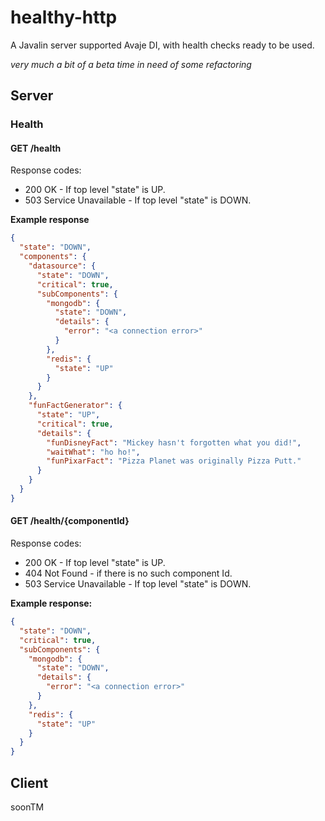 # healthy-http
A Javalin server supported Avaje DI, with health checks ready to be used.

_very much a bit of a beta time in need of some refactoring_

## Server
### Health
#### GET /health
Response codes:
- 200 OK - If top level "state" is UP.
- 503 Service Unavailable - If top level "state" is DOWN.

**Example response**
</br>
```json
{
  "state": "DOWN",
  "components": {
    "datasource": {
      "state": "DOWN",
      "critical": true,
      "subComponents": {
        "mongodb": {
          "state": "DOWN",
          "details": {
            "error": "<a connection error>"
          }
        },
        "redis": {
          "state": "UP"
        }
      }
    },
    "funFactGenerator": {
      "state": "UP",
      "critical": true,
      "details": {
        "funDisneyFact": "Mickey hasn't forgotten what you did!",
        "waitWhat": "ho ho!",
        "funPixarFact": "Pizza Planet was originally Pizza Putt."
      }
    }
  }
}
```

#### GET /health/{componentId}
Response codes:
- 200 OK - If top level "state" is UP.
- 404 Not Found - if there is no such component Id.
- 503 Service Unavailable - If top level "state" is DOWN.

**Example response:**
</br>
```json
{
  "state": "DOWN",
  "critical": true,
  "subComponents": {
    "mongodb": {
      "state": "DOWN",
      "details": {
        "error": "<a connection error>"
      }
    },
    "redis": {
      "state": "UP"
    }
  }
}
```

## Client
soonTM